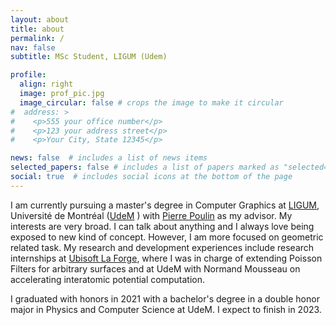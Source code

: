 ```yaml
---
layout: about
title: about
permalink: /
nav: false
subtitle: MSc Student, LIGUM (Udem)

profile:
  align: right
  image: prof_pic.jpg
  image_circular: false # crops the image to make it circular
#  address: >
#    <p>555 your office number</p>
#    <p>123 your address street</p>
#    <p>Your City, State 12345</p>

news: false  # includes a list of news items
selected_papers: false # includes a list of papers marked as "selected={true}"
social: true  # includes social icons at the bottom of the page
---
```


I am currently pursuing a master's degree in Computer Graphics at [LIGUM](http://www.ligum.umontreal.ca/), Université de Montréal ([UdeM](https://www.umontreal.ca/) ) with [Pierre Poulin](http://www.iro.umontreal.ca/~poulin) as my advisor. My interests are very broad. I can talk about anything and I always love being exposed to new kind of concept. However, I am more focused on geometric related task. My research and development experiences include research internships at [Ubisoft La Forge](https://www.google.com/search?q=ubisoft+laforge&oq=ubisoft+laforge&aqs=chrome..69i57j0i10i512l2.2875j0j4&sourceid=chrome&ie=UTF-8), where I was in charge of extending Poisson Filters for arbitrary surfaces and at UdeM with Normand Mousseau on accelerating interatomic potential computation. 

I graduated with honors in 2021 with a bachelor's degree in a double honor major in Physics and Computer Science at UdeM. I expect to finish in 2023. 